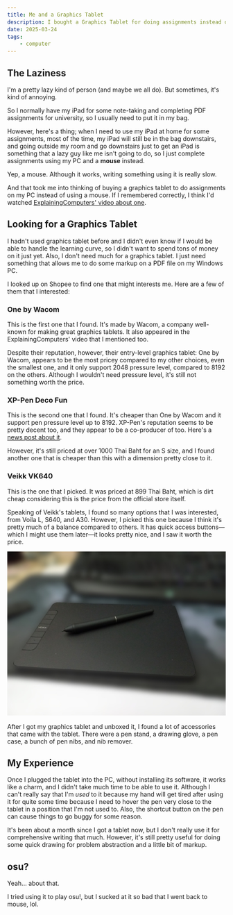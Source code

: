 ```yaml
---
title: Me and a Graphics Tablet
description: I bought a Graphics Tablet for doing assignments instead of using a mouse.
date: 2025-03-24
tags:
    - computer
---
```


## The Laziness

I'm a pretty lazy kind of person (and maybe we all do). But sometimes, it's kind of annoying.

So I normally have my iPad for some note-taking and completing PDF assignments for university, so I usually need to put it in my bag.

However, here's a thing; when I need to use my iPad at home for some assignments, most of the time, my iPad will still be in the bag downstairs, and going outside my room and go downstairs just to get an iPad is something that a lazy guy like me isn't going to do, so I just complete assignments using my PC and a **mouse** instead.

Yep, a mouse. Although it works, writing something using it is really slow.

And that took me into thinking of buying a graphics tablet to do assignments on my PC instead of using a mouse. If I remembered correctly, I think I'd watched [ExplainingComputers' video about one](https://www.youtube.com/watch?v=-rvf4TdlkNs).

## Looking for a Graphics Tablet

I hadn't used graphics tablet before and I didn't even know if I would be able to handle the learning curve, so I didn't want to spend tons of money on it just yet. Also, I don't need much for a graphics tablet. I just need something that allows me to do some markup on a PDF file on my Windows PC.

I looked up on Shopee to find one that might interests me. Here are a few of them that I interested:

### One by Wacom

This is the first one that I found. It's made by Wacom, a company well-known for making great graphics tablets. It also appeared in the ExplainingComputers' video that I mentioned too.

Despite their reputation, however, their entry-level graphics tablet: One by Wacom, appears to be the most pricey compared to my other choices, even the smallest one, and it only support 2048 pressure level, compared to 8192 on the others. Although I wouldn't need pressure level, it's still not something worth the price.

### XP-Pen Deco Fun

This is the second one that I found. It's cheaper than One by Wacom and it support pen pressure level up to 8192. XP-Pen's reputation seems to be pretty decent too, and they appear to be a co-producer of too. Here's a [news post about it](https://osu.ppy.sh/home/news/2025-02-12-osu-tablets-return).

However, it's still priced at over 1000 Thai Baht for an S size, and I found another one that is cheaper than this with a dimension pretty close to it.

### Veikk VK640

This is the one that I picked. It was priced at 899 Thai Baht, which is dirt cheap considering this is the price from the official store itself.

Speaking of Veikk's tablets, I found so many options that I was interested, from Voila L, S640, and A30. However, I picked this one because I think it's pretty much of a balance compared to others. It has quick access buttons—which I might use them later—it looks pretty nice, and I saw it worth the price.

![A photograph of Veikk VK640 Graphics Tablet with its pen on top](./tablet.jpg "A photograph of Veikk VK640")

After I got my graphics tablet and unboxed it, I found a lot of accessories that came with the tablet. There were a pen stand, a drawing glove, a pen case, a bunch of pen nibs, and nib remover.

## My Experience

Once I plugged the tablet into the PC, without installing its software, it works like a charm, and I didn't take much time to be able to use it. Although I can't really say that I'm *used* to it because my hand will get tired after using it for quite some time because I need to hover the pen very close to the tablet in a position that I'm not used to. Also, the shortcut button on the pen can cause things to go buggy for some reason.

It's been about a month since I got a tablet now, but I don't really use it for comprehensive writing that much. However, it's still pretty useful for doing some quick drawing for problem abstraction and a little bit of markup.

## osu?

Yeah... about that.

I tried using it to play osu!, but I sucked at it so bad that I went back to mouse, lol.
